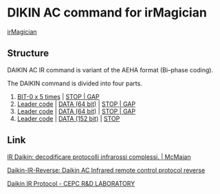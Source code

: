 # DIKIN AC command for irMagician

[irMagician](http://www.omiya-giken.com/?page_id=837&lang=en)

## Structure
DAIKIN AC IR command is variant of the AEHA format (Bi–phase coding).

The DAIKIN command is divided into four parts.

1. [BIT-0 x 5 times](https://github.com/nxhack/irMagician/blob/master/ac-on.json#L6-L10) | [STOP | GAP](https://github.com/nxhack/irMagician/blob/master/ac-on.json#L11)
2. [Leader code](https://github.com/nxhack/irMagician/blob/master/ac-on.json#L12) | [DATA (64 bit)](https://github.com/nxhack/irMagician/blob/master/ac-on.json#L13-L76) | [STOP | GAP](https://github.com/nxhack/irMagician/blob/master/ac-on.json#L77)
3. [Leader code](https://github.com/nxhack/irMagician/blob/master/ac-on.json#L78) | [DATA (64 bit)](https://github.com/nxhack/irMagician/blob/master/ac-on.json#L79-L142) | [STOP | GAP](https://github.com/nxhack/irMagician/blob/master/ac-on.json#L143)
4. [Leader code](https://github.com/nxhack/irMagician/blob/master/ac-on.json#L144) | [DATA (152 bit)](https://github.com/nxhack/irMagician/blob/master/ac-on.json#L145-L296) | [STOP](https://github.com/nxhack/irMagician/blob/master/ac-on.json#L297)

## Link

[IR Daikin: decodificare protocolli infrarossi complessi. | McMajan](http://www.mcmajan.com/mcmajanwpr/blog/2013/10/21/ir-daikin-decodificare-protocolli-infrarossi-complessi/)

[Daikin-IR-Reverse: Daikin AC Infrared remote control protocol reverse](https://github.com/blafois/Daikin-IR-Reverse)

[Daikin IR Protocol - CEPC R&D LABORATORY](http://rdlab.cdmt.vn/project-2013/daikin-ir-protocol)
